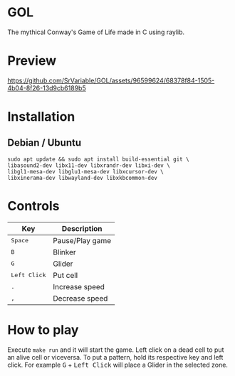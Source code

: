 # GOL

The mythical Conway's Game of Life made in C using raylib.

# Preview

https://github.com/SrVariable/GOL/assets/96599624/68378f84-1505-4b04-8f26-13d9cb6189b5

# Installation

## Debian / Ubuntu

```shell
sudo apt update && sudo apt install build-essential git \
libasound2-dev libx11-dev libxrandr-dev libxi-dev \
libgl1-mesa-dev libglu1-mesa-dev libxcursor-dev \
libxinerama-dev libwayland-dev libxkbcommon-dev
```

# Controls

|Key|Description|
|-|-|
|<kbd>Space</kbd>|Pause/Play game|
|<kbd>B</kbd>|Blinker|
|<kbd>G</kbd>|Glider|
|<kbd>Left Click</kbd>|Put cell|
|<kbd>.</kbd>|Increase speed|
|<kbd>,</kbd>|Decrease speed|

# How to play

Execute ```make run``` and it will start the game. Left click on a dead cell to put an alive cell or viceversa.
To put a pattern, hold its respective key and left click. For example <kbd>G</kbd> + <kbd>Left Click</kbd> will place
a Glider in the selected zone.
